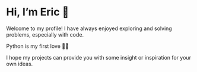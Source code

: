 # Hi, I’m Eric 👋
Welcome to my profile! I have always enjoyed exploring and solving problems, especially with code.

Python is my first love 💖🐍

I hope my projects can provide you with some insight or inspiration for your own ideas.

<!---
embowman/embowman is a ✨ special ✨ repository because its `README.md` (this file) appears on your GitHub profile.
You can click the Preview link to take a look at your changes.
--->
